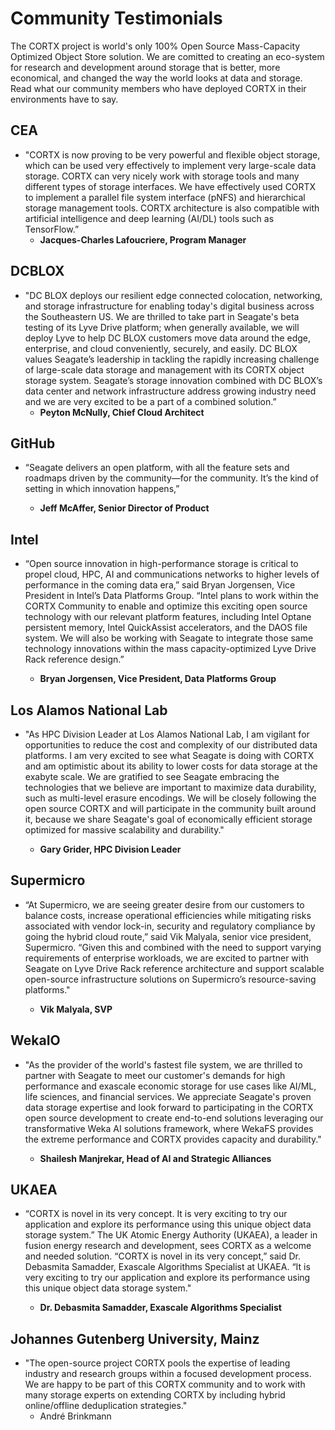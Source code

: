 # Community Testimonials

The CORTX project is world's only 100% Open Source Mass-Capacity Optimized Object Store solution. We are comitted to creating an eco-system for research and development around storage that is better, more economical, and changed the way the world looks at data and storage. Read what our community members who have deployed CORTX in their environments have to say.

## CEA

- "CORTX is now proving to be very powerful and flexible object storage, which can be used very effectively to implement very large-scale data storage. CORTX can very nicely work with storage tools and many different types of storage interfaces. We have effectively used CORTX to implement a parallel file system interface (pNFS) and hierarchical storage management tools. CORTX architecture is also compatible with artificial intelligence and deep learning (AI/DL) tools such as TensorFlow.”
    - **Jacques-Charles Lafoucriere, Program Manager**

## DCBLOX

- "DC BLOX deploys our resilient edge connected colocation, networking, and storage infrastructure for enabling today's digital business across the Southeastern US. We are thrilled to take part in Seagate's beta testing of its Lyve Drive platform; when generally available, we will deploy Lyve to help DC BLOX customers move data around the edge, enterprise, and cloud conveniently, securely, and easily. DC BLOX values Seagate’s leadership in tackling the rapidly increasing challenge of large-scale data storage and management with its CORTX object storage system. Seagate’s storage innovation combined with DC BLOX’s data center and network infrastructure address growing industry need and we are very excited to be a part of a combined solution.”
  - **Peyton McNully, Chief Cloud Architect**

## GitHub

- “Seagate delivers an open platform, with all the feature sets and roadmaps driven by the community—for the community. It’s the kind of setting in which innovation happens,” 

  - **Jeff McAffer, Senior Director of Product**

## Intel

- “Open source innovation in high-performance storage is critical to propel cloud, HPC, AI and communications networks to higher levels of performance in the coming data era,” said Bryan Jorgensen, Vice President in Intel’s Data Platforms Group. “Intel plans to work within the CORTX Community to enable and optimize this exciting open source technology with our relevant platform features, including Intel Optane persistent memory, Intel QuickAssist accelerators, and the DAOS file system. We will also be working with Seagate to integrate those same technology innovations within the mass capacity-optimized Lyve Drive Rack reference design.”

  - **Bryan Jorgensen, Vice President, Data Platforms Group**

## Los Alamos National Lab

- "As HPC Division Leader at Los Alamos National Lab, I am vigilant for opportunities to reduce the cost and complexity of our distributed data platforms. I am very excited to see what Seagate is doing with CORTX and am optimistic about its ability to lower costs for data storage at the exabyte scale. We are gratified to see Seagate embracing the technologies that we believe are important to maximize data durability, such as multi-level erasure encodings. We will be closely following the open source CORTX and will participate in the community built around it, because we share Seagate's goal of economically efficient storage optimized for massive scalability and durability." 

  - **Gary Grider, HPC Division Leader**

## Supermicro

- “At Supermicro, we are seeing greater desire from our customers to balance costs, increase operational efficiencies while mitigating risks associated with vendor lock-in, security and regulatory compliance by going the hybrid cloud route,” said Vik Malyala, senior vice president, Supermicro. “Given this and combined with the need to support varying requirements of enterprise workloads, we are excited to partner with Seagate on Lyve Drive Rack reference architecture and support scalable open-source infrastructure solutions on Supermicro’s resource-saving platforms."

  - **Vik Malyala, SVP**

## WekaIO

- "As the provider of the world's fastest file system, we are thrilled to partner with Seagate to meet our customer's demands for high performance and exascale economic storage for use cases like AI/ML, life sciences, and financial services. We appreciate Seagate's proven data storage expertise and look forward to participating in the CORTX open source development to create end-to-end solutions leveraging our transformative Weka AI solutions framework, where WekaFS provides the extreme performance and CORTX provides capacity and durability."

  - **Shailesh Manjrekar, Head of AI and Strategic Alliances**

## UKAEA

- “CORTX is novel in its very concept. It is very exciting to try our application and explore its performance using this unique object data storage system.” The UK Atomic Energy Authority (UKAEA), a leader in fusion energy research and development, sees CORTX as a welcome and needed solution. “CORTX is novel in its very concept,” said Dr. Debasmita Samadder, Exascale Algorithms Specialist at UKAEA. “It is very exciting to try our application and explore its performance using this unique object data storage system."

  - **Dr. Debasmita Samadder, Exascale Algorithms Specialist**

## Johannes Gutenberg University, Mainz

- "The open-source project CORTX pools the expertise of leading industry and research groups within a focused development process. We are happy to be part of this CORTX community and to work with many storage experts on extending CORTX by including hybrid online/offline deduplication strategies."
    - André Brinkmann
